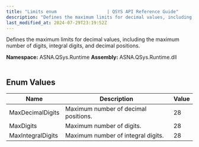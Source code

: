 ```yaml
---
title: "Limits enum                   | QSYS API Reference Guide"
description: "Defines the maximum limits for decimal values, including the maximum number of digits, integral digits, and decimal positions. "
last_modified_at: 2024-07-29T23:19:52Z
---
```


Defines the maximum limits for decimal values, including the maximum number of digits, integral digits, and decimal positions.

**Namespace:** ASNA.QSys.Runtime
**Assembly:** ASNA.QSys.Runtime.dll
<br>
<br>

## Enum Values

| Name | Description | Value
| --- | --- | --- 
| MaxDecimalDigits | Maximum number of decimal positions. | 28 |
| MaxDigits | Maximum number of digits. | 28 |
| MaxIntegralDigits | Maximum number of integral digits. | 28 |
